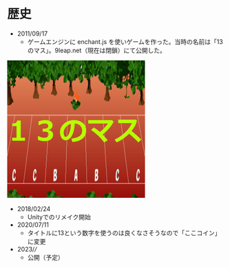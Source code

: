 # 歴史

- 2011/09/17
  - ゲームエンジンに enchant.js を使いゲームを作った。当時の名前は「13のマス」。9leap.net（現在は閉鎖）にて公開した。

![13のマス タイトル](Masu13_enchant/start.png)

- 2018/02/24
  - Unityでのリメイク開始
- 2020/07/11
  - タイトルに13という数字を使うのは良くなさそうなので「ここコイン」に変更
- 2023/*/*
  - 公開（予定）
